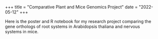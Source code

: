 +++
title = "Comparative Plant and Mice Genomics Project"
date = "2022-05-12"
+++

Here is the poster and R notebook for my research project comparing the gene orthologs of root systems in Arabidopsis thaliana and nervous systems in mice. 
